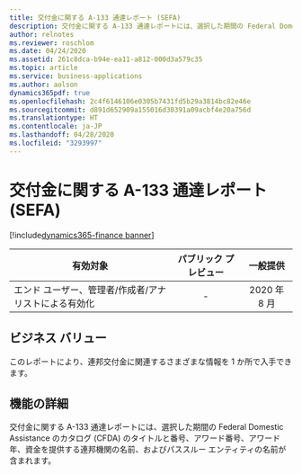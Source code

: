 ```yaml
---
title: 交付金に関する A-133 通達レポート (SEFA)
description: 交付金に関する A-133 通達レポートには、選択した期間の Federal Domestic Assistance のカタログ (CFDA) のタイトルと番号、アワード番号、アワード年、資金を提供する連邦機関の名前、およびパススルー エンティティの名前が含まれます。
author: relnotes
ms.reviewer: roschlom
ms.date: 04/24/2020
ms.assetid: 261c8dca-b94e-ea11-a812-000d3a579c35
ms.topic: article
ms.service: business-applications
ms.author: aolson
dynamics365pdf: true
ms.openlocfilehash: 2c4f6146106e0305b7431fd5b29a3814bc82e46e
ms.sourcegitcommit: d891d652909a155016d30391a09acbf4e20a756d
ms.translationtype: HT
ms.contentlocale: ja-JP
ms.lasthandoff: 04/28/2020
ms.locfileid: "3293997"
---
```

# <a name="a-133-circular-report-for-grants-sefa"></a>交付金に関する A-133 通達レポート (SEFA)
[!include[dynamics365-finance banner](../includes/dynamics365-finance.md)]

| 有効対象    |  パブリック プレビュー | 一般提供 | 
| ---------- | :----------: |:----------: |
|エンド ユーザー、管理者/作成者/アナリストによる有効化|-| 2020 年 8 月|


## <a name="business-value"></a>ビジネス バリュー
<!-- bv start -->
このレポートにより、連邦交付金に関連するさまざまな情報を 1 か所で入手できます。
<!-- bv end -->



## <a name="feature-details"></a>機能の詳細
<!--feature detail start -->
交付金に関する A-133 通達レポートには、選択した期間の Federal Domestic Assistance のカタログ (CFDA) のタイトルと番号、アワード番号、アワード年、資金を提供する連邦機関の名前、およびパススルー エンティティの名前が含まれます。
<!--feature detail end -->









